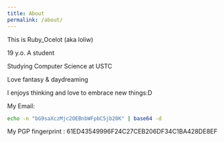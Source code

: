```yaml
---
title: About
permalink: /about/
---
```



This is Ruby_Ocelot (aka loliw)

19 y.o. A student

Studying Computer Science at USTC

Love fantasy & daydreaming

I enjoys thinking and love to embrace new things:D

My Email:

```bash
echo -n "bG9saXczMjc2OEBnbWFpbC5jb20K" | base64 -d
```

My PGP fingerprint : 61ED43549996F24C27CEB206DF34C1BA428DE8EF
